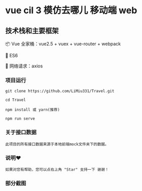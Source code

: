 # vue cil 3 模仿去哪儿 移动端 web

## 技术栈和主要框架
📦 Vue 全家桶：vue2.5 + vuex + vue-router + webpack

📌 ES6

📡 网络请求：axios


### 项目运行
```
git clone https://github.com/LiMiu331/Travel.git

cd Travel

npm install 或 yarn(推荐)

npm run serve
```

### 关于接口数据
```
此项目的所有接口数据来源于本地前端mock文件夹下的数据。
```

### 说明♥️
```
如果对您有帮助，您可以点右上角 "Star" 支持一下 谢谢！

```
### 部分截图

